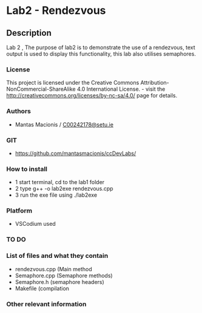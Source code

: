 # Lab2 - Rendezvous

## Description

Lab 2 , The purpose of lab2 is to demonstrate the use of a rendezvous, text output is used to display this functionality, this lab also utilises semaphores.

### License
This project is licensed under the Creative Commons Attribution-NonCommercial-ShareAlike 4.0 International License. - visit the http://creativecommons.org/licenses/by-nc-sa/4.0/ page for details.

### Authors
- Mantas Macionis / C00242178@setu.ie
### GIT
- https://github.com/mantasmacionis/ccDevLabs/
### How to install
- 1 start terminal, cd to the lab1 folder
- 2 type g++ -o lab2exe rendezvous.cpp
- 3 run the exe file using ./lab2exe 

### Platform
- VSCodium used
### TO DO

### List of files and what they contain
- rendezvous.cpp (Main method
- Semaphore.cpp (Semaphore methods)
- Semaphore.h (semaphore headers)
- Makefile (compilation

### Other relevant information
